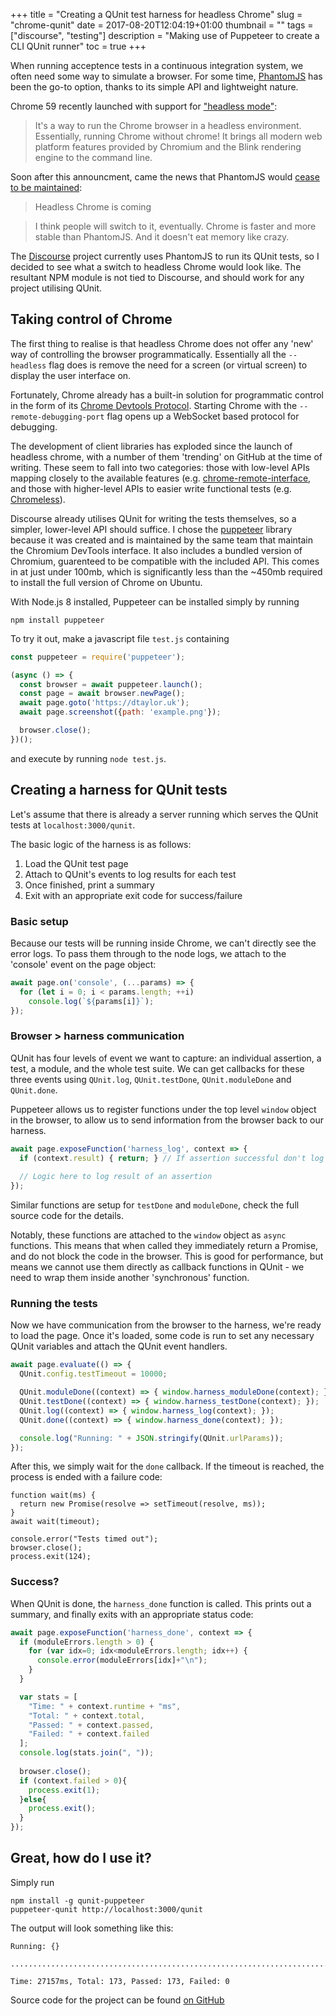 +++
title = "Creating a QUnit test harness for headless Chrome"
slug = "chrome-qunit"
date = 2017-08-20T12:04:19+01:00
thumbnail = ""
tags = ["discourse", "testing"]
description = "Making use of Puppeteer to create a CLI QUnit runner"
toc = true
+++

When running acceptence tests in a continuous integration system, we often need some way to simulate a browser. For some time, [PhantomJS](http://phantomjs.org/) has been the go-to option, thanks to its simple API and lightweight nature. 

Chrome 59 recently launched with support for ["headless mode"](https://developers.google.com/web/updates/2017/04/headless-chrome):

> It's a way to run the Chrome browser in a headless environment. Essentially, running Chrome without chrome! It brings all modern web platform features provided by Chromium and the Blink rendering engine to the command line.

Soon after this announcment, came the news that PhantomJS would [cease to be maintained](https://groups.google.com/d/msg/phantomjs/9aI5d-LDuNE/5Z3SMZrqAQAJ):

> Headless Chrome is coming

> I think people will switch to it, eventually. Chrome is faster and more stable than PhantomJS. And it doesn't eat memory like crazy.

The [Discourse](https://discourse.org) project currently uses PhantomJS to run its QUnit tests, so I decided to see what a switch to headless Chrome would look like. The resultant NPM module is not tied to Discourse, and should work for any project utilising QUnit.

## Taking control of Chrome
The first thing to realise is that headless Chrome does not offer any 'new' way of controlling the browser programmatically. Essentially all the `--headless` flag does is remove the need for a screen (or virtual screen) to display the user interface on.

Fortunately, Chrome already has a built-in solution for programmatic control in the form of its [Chrome Devtools Protocol](https://chromedevtools.github.io/devtools-protocol/). Starting Chrome with the `--remote-debugging-port` flag opens up a WebSocket based protocol for debugging. 

The development of client libraries has exploded since the launch of headless chrome, with a number of them 'trending' on GitHub at the time of writing. These seem to fall into two categories: those with low-level APIs mapping closely to the available features (e.g. [chrome-remote-interface](https://github.com/cyrus-and/chrome-remote-interface), and those with higher-level APIs to easier write functional tests (e.g. [Chromeless](https://github.com/graphcool/chromeless)). 

Discourse already utilises QUnit for writing the tests themselves, so a simpler, lower-level API should suffice. I chose the [puppeteer](https://github.com/GoogleChrome/puppeteer) library because it was created and is maintained by the same team that maintain the Chromium DevTools interface. It also includes a bundled version of Chromium, guarenteed to be compatible with the included API. This comes in at just under 100mb, which is significantly less than the ~450mb required to install the full version of Chrome on Ubuntu.

With Node.js 8 installed, Puppeteer can be installed simply by running
```shell
npm install puppeteer
```

To try it out, make a javascript file `test.js` containing 

```javascript
const puppeteer = require('puppeteer');

(async () => {
  const browser = await puppeteer.launch();
  const page = await browser.newPage();
  await page.goto('https://dtaylor.uk');
  await page.screenshot({path: 'example.png'});

  browser.close();
})();
```
and execute by running `node test.js`.


## Creating a harness for QUnit tests

Let's assume that there is already a server running which serves the QUnit tests at `localhost:3000/qunit`.

The basic logic of the harness is as follows:

1. Load the QUnit test page
2. Attach to QUnit's events to log results for each test
3. Once finished, print a summary
4. Exit with an appropriate exit code for success/failure

### Basic setup
Because our tests will be running inside Chrome, we can't directly see the error logs. To pass them through to the node logs, we attach to the 'console' event on the page object:
```javascript
await page.on('console', (...params) => {
  for (let i = 0; i < params.length; ++i)
    console.log(`${params[i]}`);
});
```
### Browser > harness communication
QUnit has four levels of event we want to capture: an individual assertion, a test, a module, and the whole test suite. We can get callbacks for these three events using `QUnit.log`, `QUnit.testDone`, `QUnit.moduleDone` and `QUnit.done`. 

Puppeteer allows us to register functions under the top level `window` object in the browser, to allow us to send information from the browser back to our harness.

```javascript
await page.exposeFunction('harness_log', context => {
  if (context.result) { return; } // If assertion successful don't log
  
  // Logic here to log result of an assertion
});
```

Similar functions are setup for `testDone` and `moduleDone`, check the full source code for the details.

Notably, these functions are attached to the `window` object as `async` functions. This means that when called they immediately return a Promise, and do not block the code in the browser. This is good for performance, but means we cannot use them directly as callback functions in QUnit - we need to wrap them inside another 'synchronous' function.

### Running the tests

Now we have communication from the browser to the harness, we're ready to load the page. Once it's loaded, some code is run to set any necessary QUnit variables and attach the QUnit event handlers.

```javascript
await page.evaluate(() => {
  QUnit.config.testTimeout = 10000;

  QUnit.moduleDone((context) => { window.harness_moduleDone(context); });
  QUnit.testDone((context) => { window.harness_testDone(context); });
  QUnit.log((context) => { window.harness_log(context); });
  QUnit.done((context) => { window.harness_done(context); });

  console.log("Running: " + JSON.stringify(QUnit.urlParams));
});
```

After this, we simply wait for the `done` callback. If the timeout is reached, the process is ended with a failure code:

```
function wait(ms) {
  return new Promise(resolve => setTimeout(resolve, ms));
}
await wait(timeout);

console.error("Tests timed out");
browser.close();
process.exit(124);
```

### Success?

When QUnit is done, the `harness_done` function is called. This prints out a summary, and finally exits with an appropriate status code:

```javascript
await page.exposeFunction('harness_done', context => {
  if (moduleErrors.length > 0) {
    for (var idx=0; idx<moduleErrors.length; idx++) {
      console.error(moduleErrors[idx]+"\n");
    }
  }

  var stats = [
    "Time: " + context.runtime + "ms",
    "Total: " + context.total,
    "Passed: " + context.passed,
    "Failed: " + context.failed
  ];
  console.log(stats.join(", "));
  
  browser.close();
  if (context.failed > 0){
    process.exit(1);
  }else{
    process.exit();
  }
});
```

## Great, how do I use it?
Simply run 
```shell
npm install -g qunit-puppeteer
puppeteer-qunit http://localhost:3000/qunit
```

The output will look something like this:
```plain
Running: {}

............................................................................................................................................................................

Time: 27157ms, Total: 173, Passed: 173, Failed: 0
```

Source code for the project can be found [on GitHub](https://github.com/davidtaylorhq/qunit-puppeteer)


